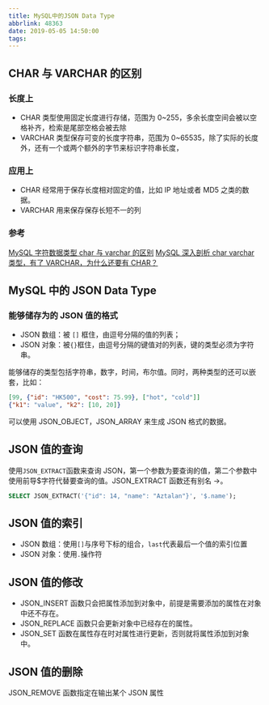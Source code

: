 ```yaml
---
title: MySQL中的JSON Data Type
abbrlink: 48363
date: 2019-05-05 14:50:00
tags:
---
```


## CHAR 与 VARCHAR 的区别

### 长度上

- CHAR 类型使用固定长度进行存储，范围为 0~255，多余长度空间会被以空格补齐，检索是尾部空格会被去除
- VARCHAR 类型保存可变的长度字符串，范围为 0~65535，除了实际的长度外，还有一个或两个额外的字节来标识字符串长度，

### 应用上

- CHAR 经常用于保存长度相对固定的值，比如 IP 地址或者 MD5 之类的数据。
- VARCHAR 用来保存保存长短不一的列

### 参考

[MySQL 字符数据类型 char 与 varchar 的区别](http://seanlook.com/2016/04/28/mysql-char-varchar-set/)
[MySQL 深入剖析 char varchar 类型，有了 VARCHAR，为什么还要有 CHAR？](https://www.jianshu.com/p/85ada7b1dbab)

## MySQL 中的 JSON Data Type

### 能够储存为的 JSON 值的格式

- JSON 数组：被 `[]` 框住，由逗号分隔的值的列表；
- JSON 对象：被`{}`框住，由逗号分隔的键值对的列表，键的类型必须为字符串。

能够储存的类型包括字符串，数字，时间，布尔值。同时，两种类型的还可以嵌套，比如：

```json
[99, {"id": "HK500", "cost": 75.99}, ["hot", "cold"]]
{"k1": "value", "k2": [10, 20]}
```

可以使用 JSON_OBJECT，JSON_ARRAY 来生成 JSON 格式的数据。

## JSON 值的查询

使用`JSON_EXTRACT`函数来查询 JSON，第一个参数为要查询的值，第二个参数中使用前导\$字符代替要查询的值。JSON_EXTRACT 函数还有别名 ->。

```sql
SELECT JSON_EXTRACT('{"id": 14, "name": "Aztalan"}', '$.name');
```

## JSON 值的索引

- JSON 数组：使用`[]`与序号下标的组合，`last`代表最后一个值的索引位置
- JSON 对象：使用`.`操作符

## JSON 值的修改

- JSON_INSERT 函数只会把属性添加到对象中，前提是需要添加的属性在对象中还不存在。
- JSON_REPLACE 函数只会更新对象中已经存在的属性。
- JSON_SET 函数在属性存在时对属性进行更新，否则就将属性添加到对象中。

## JSON 值的删除

JSON_REMOVE 函数指定在输出某个 JSON 属性
